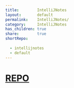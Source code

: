 ```yaml
---
title:        IntelliJNotes    
layout:       default    
permalink:    IntelliJNotes/    
category:     IntelliJNotes    
has_children: true    
share:        true    
shortRepo:    
    
  - intellijnotes    
  - default    
---
```

    
# [REPO](https://github.com/14paxton/IntelliJNotes)
